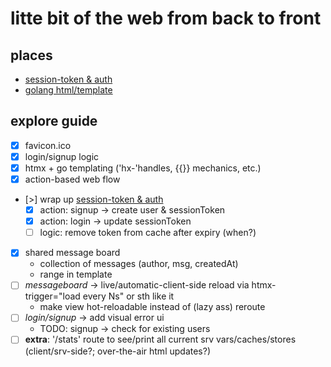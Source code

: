 # litte bit of the web from back to front

## places
- [session-token & auth](https://www.sohamkamani.com/golang/session-cookie-authentication/)
- [golang html/template](https://pkg.go.dev/text/template#hdr-Functions)

## explore guide
- [x] favicon.ico
- [x] login/signup logic
- [x] htmx + go templating ('hx-'handles, {{}} mechanics, etc.)
- [x] action-based web flow
- [>] wrap up [session-token & auth](https://www.sohamkamani.com/golang/session-cookie-authentication/) 
    - [x] action: signup -> create user & sessionToken
    - [x] action: login -> update sessionToken
    - [ ] logic: remove token from cache after expiry (when?)
- [x] shared message board
    - collection of messages (author, msg, createdAt)
    - range in template
- [ ] *messageboard* -> live/automatic-client-side reload via htmx-trigger="load every Ns" or sth like it
    - make view hot-reloadable instead of (lazy ass) reroute
- [ ] *login/signup* -> add visual error ui
    - TODO: signup -> check for existing users
- [ ] **extra**: '/stats' route to see/print all current srv vars/caches/stores (client/srv-side?; over-the-air html updates?)
